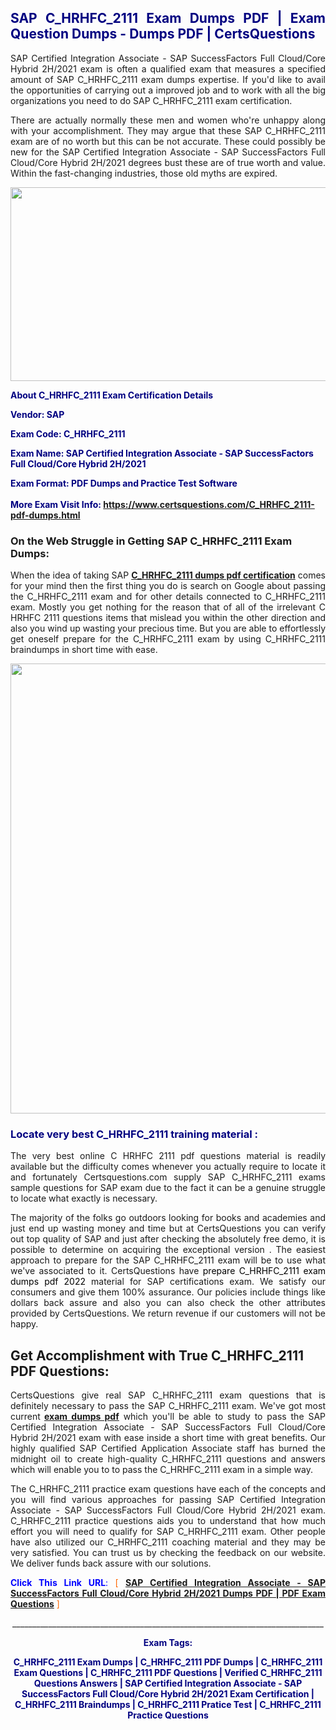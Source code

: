 <h2 style="text-align: justify;"><span style="color: #000080;">SAP C_HRHFC_2111 Exam Dumps PDF | Exam Question Dumps - Dumps PDF | CertsQuestions</span></h2>
<p style="text-align: justify;">SAP Certified Integration Associate - SAP SuccessFactors Full Cloud/Core Hybrid 2H/2021 exam is often a qualified exam that measures a specified amount of SAP  C_HRHFC_2111 exam dumps expertise. If you'd like to avail the opportunities of carrying out a improved job and to work with all the big organizations you need to do SAP C_HRHFC_2111 exam certification.</p>
<p style="text-align: justify;">There are actually normally these men and women who're unhappy along with your accomplishment. They may argue that these SAP  C_HRHFC_2111 exam are of no worth but this can be not accurate. These could possibly be new for the SAP Certified Integration Associate - SAP SuccessFactors Full Cloud/Core Hybrid 2H/2021 degrees bust these are of true worth and value. Within the fast-changing industries, those old myths are expired.</p>
<p><img style="display: block; margin-left: auto; margin-right: auto;" src="https://i.imgur.com/eaP4ae9.png" width="840" height="310" /></p>
<p><span style="color: #000080;"><strong>About C_HRHFC_2111 Exam Certification Details</strong></span></p>
<p><span style="color: #000080;"><strong>Vendor: SAP<br /></strong></span></p>
<p><span style="color: #000080;"><strong>Exam Code: C_HRHFC_2111</strong></span></p>
<p><span style="color: #000080;"><strong>Exam Name: SAP Certified Integration Associate - SAP SuccessFactors Full Cloud/Core Hybrid 2H/2021</strong></span></p>
<p><span style="color: #000080;"><strong>Exam Format: PDF Dumps and Practice Test Software<br /><br />More Exam Visit Info: <span style="color: #ff6600;"><a href="https://www.certsquestions.com/C_HRHFC_2111-pdf-dumps.html">https://www.certsquestions.com/C_HRHFC_2111-pdf-dumps.html</a></span></strong></span></p>
<h3>On the Web Struggle in Getting SAP C_HRHFC_2111 Exam Dumps:</h3>
<p style="text-align: justify;">When the idea of taking SAP <a href="https://www.certsquestions.com/C_HRHFC_2111-pdf-dumps.html"><strong> C_HRHFC_2111 dumps pdf certification</strong></a> comes for your mind then the first thing you do is search on Google about passing the C_HRHFC_2111 exam and for other details connected to C_HRHFC_2111 exam. Mostly you get nothing for the reason that of all of the irrelevant C HRHFC 2111 questions items that mislead you within the other direction and also you wind up wasting your precious time. But you are able to effortlessly get oneself prepare for the C_HRHFC_2111 exam by using C_HRHFC_2111 braindumps in short time with ease.</p>
<p><a href="https://www.certsquestions.com/C_HRHFC_2111-pdf-dumps.html"><img style="display: block; margin-left: auto; margin-right: auto;" src="https://i.imgur.com/pxhoKQ2.png" width="720" /></a></p>
<h3><span style="color: #000080;">Locate very best  C_HRHFC_2111 training material :</span></h3>
<p style="text-align: justify;">The very best online C HRHFC 2111 pdf questions material is readily available but the difficulty comes whenever you actually require to locate it and fortunately Certsquestions.com supply SAP C_HRHFC_2111 exams sample questions for SAP  exam due to the fact it can be a genuine struggle to locate what exactly is necessary.</p>
<p style="text-align: justify;">The majority of the folks go outdoors looking for books and academies and just end up wasting money and time but at CertsQuestions you can verify out top quality of SAP  and just after checking the absolutely free demo, it is possible to determine on acquiring the exceptional version . The easiest approach to prepare for the SAP C_HRHFC_2111 exam will be to use what we've associated to it. CertsQuestions have <span style="color: #000000;">prepare C_HRHFC_2111 exam dumps pdf 2022</span> material for SAP certifications exam. We satisfy our consumers and give them 100% assurance. Our policies include things like dollars back assure and also you can also check the other attributes provided by CertsQuestions. We return revenue if our customers will not be happy.</p>
<h2>Get Accomplishment with True C_HRHFC_2111 PDF Questions:</h2>
<p style="text-align: justify;">CertsQuestions give real SAP C_HRHFC_2111 exam questions that is definitely necessary to pass the SAP  C_HRHFC_2111 exam. We've got most current<strong>&nbsp;<a href="https://www.certsquestions.com/">exam dumps pdf</a></strong>&nbsp;which you'll be able to study to pass the SAP Certified Integration Associate - SAP SuccessFactors Full Cloud/Core Hybrid 2H/2021 exam with ease inside a short time with great benefits. Our highly qualified SAP Certified Application Associate staff has burned the midnight oil to create high-quality C_HRHFC_2111 questions and answers which will enable you to to pass the C_HRHFC_2111 exam in a simple way.</p>
<p style="text-align: justify;">The C_HRHFC_2111 practice exam questions have each of the concepts and you will find various approaches for passing SAP Certified Integration Associate - SAP SuccessFactors Full Cloud/Core Hybrid 2H/2021 exam. C_HRHFC_2111 practice questions aids you to understand that how much effort you will need to qualify for SAP  C_HRHFC_2111 exam. Other people have also utilized our C_HRHFC_2111 coaching material and they may be very satisfied. You can trust us by checking the feedback on our website. We deliver funds back assure with our solutions.</p>
<p style="text-align: justify;"><span style="color: #0000ff;"><strong>Click This Link URL</strong>:</span> <span style="color: #ff6600;">[ <strong><a href="https://www.certsquestions.com/sap-certified-application-associate-certification.html">SAP Certified Integration Associate - SAP SuccessFactors Full Cloud/Core Hybrid 2H/2021 Dumps PDF | PDF Exam Questions</a></strong> ]</span></p>
<p style="text-align: center;">______________________________________________________________________________</p>
<p style="text-align: center;"><span style="color: #000080;"><strong>Exam Tags:</strong></span></p>
<p style="text-align: center;"><span style="color: #000080;"><strong>C_HRHFC_2111 Exam Dumps | C_HRHFC_2111 PDF Dumps | C_HRHFC_2111 Exam Questions | C_HRHFC_2111 PDF Questions | Verified C_HRHFC_2111 Questions Answers | SAP Certified Integration Associate - SAP SuccessFactors Full Cloud/Core Hybrid 2H/2021 Exam Certification | C_HRHFC_2111 Braindumps | C_HRHFC_2111 Pratice Test | C_HRHFC_2111 Practice Questions</strong></span></p>
